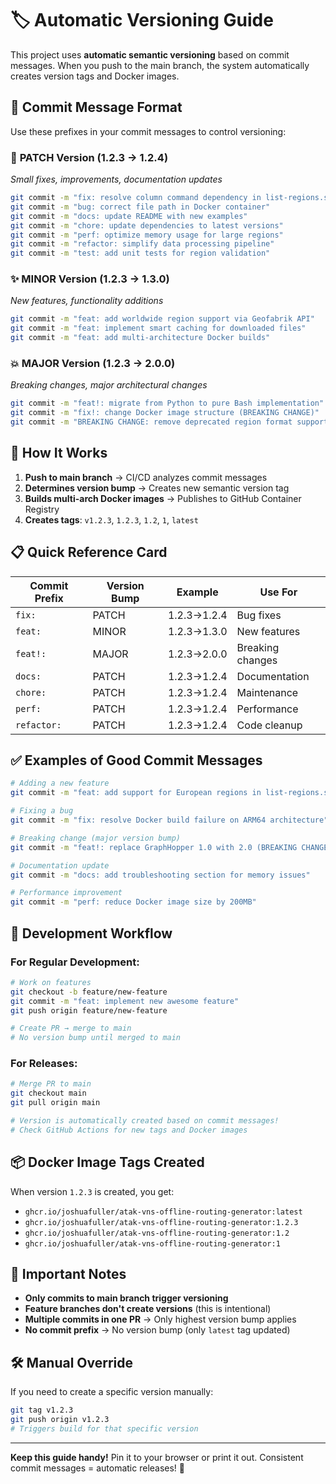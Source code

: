 # 🏷️ Automatic Versioning Guide

This project uses **automatic semantic versioning** based on commit messages. When you push to the main branch, the system automatically creates version tags and Docker images.

## 📝 Commit Message Format

Use these prefixes in your commit messages to control versioning:

### 🔧 **PATCH** Version (1.2.3 → 1.2.4)
*Small fixes, improvements, documentation updates*

```bash
git commit -m "fix: resolve column command dependency in list-regions.sh"
git commit -m "bug: correct file path in Docker container"
git commit -m "docs: update README with new examples"
git commit -m "chore: update dependencies to latest versions"
git commit -m "perf: optimize memory usage for large regions"
git commit -m "refactor: simplify data processing pipeline"
git commit -m "test: add unit tests for region validation"
```

### ✨ **MINOR** Version (1.2.3 → 1.3.0)
*New features, functionality additions*

```bash
git commit -m "feat: add worldwide region support via Geofabrik API"
git commit -m "feat: implement smart caching for downloaded files"
git commit -m "feat: add multi-architecture Docker builds"
```

### 💥 **MAJOR** Version (1.2.3 → 2.0.0)
*Breaking changes, major architectural changes*

```bash
git commit -m "feat!: migrate from Python to pure Bash implementation"
git commit -m "fix!: change Docker image structure (BREAKING CHANGE)"
git commit -m "BREAKING CHANGE: remove deprecated region format support"
```

## 🚀 How It Works

1. **Push to main branch** → CI/CD analyzes commit messages
2. **Determines version bump** → Creates new semantic version tag  
3. **Builds multi-arch Docker images** → Publishes to GitHub Container Registry
4. **Creates tags**: `v1.2.3`, `1.2.3`, `1.2`, `1`, `latest`

## 📋 Quick Reference Card

| Commit Prefix | Version Bump | Example | Use For |
|---------------|--------------|---------|---------|
| `fix:` | PATCH | 1.2.3→1.2.4 | Bug fixes |
| `feat:` | MINOR | 1.2.3→1.3.0 | New features |
| `feat!:` | MAJOR | 1.2.3→2.0.0 | Breaking changes |
| `docs:` | PATCH | 1.2.3→1.2.4 | Documentation |
| `chore:` | PATCH | 1.2.3→1.2.4 | Maintenance |
| `perf:` | PATCH | 1.2.3→1.2.4 | Performance |
| `refactor:` | PATCH | 1.2.3→1.2.4 | Code cleanup |

## ✅ Examples of Good Commit Messages

```bash
# Adding a new feature
git commit -m "feat: add support for European regions in list-regions.sh"

# Fixing a bug
git commit -m "fix: resolve Docker build failure on ARM64 architecture"

# Breaking change (major version bump)
git commit -m "feat!: replace GraphHopper 1.0 with 2.0 (BREAKING CHANGE: old routing files incompatible)"

# Documentation update
git commit -m "docs: add troubleshooting section for memory issues"

# Performance improvement
git commit -m "perf: reduce Docker image size by 200MB"
```

## 🔄 Development Workflow

### For Regular Development:
```bash
# Work on features
git checkout -b feature/new-feature
git commit -m "feat: implement new awesome feature"
git push origin feature/new-feature

# Create PR → merge to main
# No version bump until merged to main
```

### For Releases:
```bash
# Merge PR to main
git checkout main
git pull origin main

# Version is automatically created based on commit messages!
# Check GitHub Actions for new tags and Docker images
```

## 📦 Docker Image Tags Created

When version `1.2.3` is created, you get:
- `ghcr.io/joshuafuller/atak-vns-offline-routing-generator:latest`
- `ghcr.io/joshuafuller/atak-vns-offline-routing-generator:1.2.3`
- `ghcr.io/joshuafuller/atak-vns-offline-routing-generator:1.2`
- `ghcr.io/joshuafuller/atak-vns-offline-routing-generator:1`

## 🚨 Important Notes

- **Only commits to main branch trigger versioning**
- **Feature branches don't create versions** (this is intentional)
- **Multiple commits in one PR** → Only highest version bump applies
- **No commit prefix** → No version bump (only `latest` tag updated)

## 🛠️ Manual Override

If you need to create a specific version manually:
```bash
git tag v1.2.3
git push origin v1.2.3
# Triggers build for that specific version
```

---

**Keep this guide handy!** Pin it to your browser or print it out. Consistent commit messages = automatic releases! 🎉